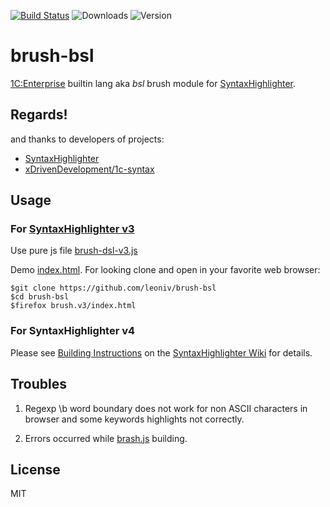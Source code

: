 [![Build Status](https://travis-ci.org/leoniv/brush-bsl.svg?branch=master)](https://travis-ci.org/leoniv/brush-bsl)
![Downloads](https://img.shields.io/npm/dm/brush-bsl.svg)
![Version](https://img.shields.io/npm/v/brush-bsl.svg)

# brush-bsl

[1C:Enterprise](http://1c.ru) builtin lang aka *bsl* brush module for
[SyntaxHighlighter](https://github.com/syntaxhighlighter/syntaxhighlighter).

## Regards!

 and thanks to developers of projects:

 - [SyntaxHighlighter](https://github.com/syntaxhighlighter)
 - [xDrivenDevelopment/1c-syntax](https://github.com/xDrivenDevelopment/1c-syntax)

## Usage

### For [SyntaxHighlighter v3](http://alexgorbatchev.com/SyntaxHighlighter/)

Use pure js file [brush-dsl-v3.js](brush.v3/brush-bsl-v3.js)

Demo [index.html](brush.v3/index.html). For looking clone and open in your
favorite web browser:

    $git clone https://github.com/leoniv/brush-bsl
    $cd brush-bsl
    $firefox brush.v3/index.html

### For SyntaxHighlighter v4

Please see [Building Instructions](https://github.com/syntaxhighlighter/syntaxhighlighter/wiki/Building)
on the [SyntaxHighlighter Wiki](https://github.com/syntaxhighlighter/syntaxhighlighter/wiki) for details.

## Troubles

1. Regexp \b word boundary does not work for non ASCII characters in browser
and some keywords highlights not correctly.

2. Errors occurred while [brash.js](branch.js) building.

## License

MIT

